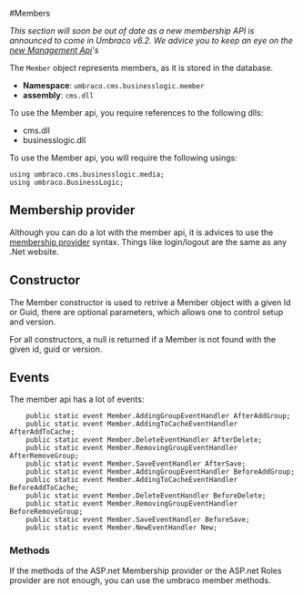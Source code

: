 #Members

_This section will soon be out of date as a new membership API is announced to come in Umbraco v6.2.  We advice you to keep an eye on the [new Management Api](../../Management-v6/)'s_

The `Member` object represents members, as it is stored in the database. 

 * **Namespace**: `umbraco.cms.businesslogic.member`
 * **assembly**: `cms.dll`

To use the Member api, you require references to the following dlls:

* cms.dll
* businesslogic.dll

To use the Member api, you will require the following usings:

	using umbraco.cms.businesslogic.media;
	using umbraco.BusinessLogic;

## Membership provider
Although you can do a lot with the member api, it is advices to use the [membership provider](../MembershipProviders/index.md) syntax.  Things like login/logout are the same as any .Net website.

## Constructor

The Member constructor is used to retrive a Member object with a given Id or Guid, there are optional parameters, which allows one to control setup and version.

For all constructors, a null is returned if a Member is not found with the given id, guid or version.

## Events
The member api has a lot of events:

        public static event Member.AddingGroupEventHandler AfterAddGroup;
        public static event Member.AddingToCacheEventHandler AfterAddToCache;
        public static event Member.DeleteEventHandler AfterDelete;
        public static event Member.RemovingGroupEventHandler AfterRemoveGroup;
        public static event Member.SaveEventHandler AfterSave;
        public static event Member.AddingGroupEventHandler BeforeAddGroup;
        public static event Member.AddingToCacheEventHandler BeforeAddToCache;
        public static event Member.DeleteEventHandler BeforeDelete;
        public static event Member.RemovingGroupEventHandler BeforeRemoveGroup;
        public static event Member.SaveEventHandler BeforeSave;
        public static event Member.NewEventHandler New;

### Methods
If the methods of the ASP.net Membership provider or the ASP.net Roles provider are not enough, you can use the umbraco member methods.

 

